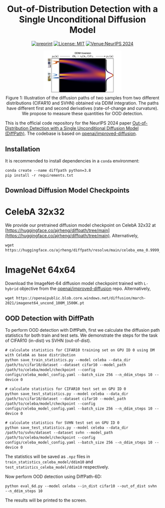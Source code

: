 <div align="center">

# Out-of-Distribution Detection with a Single Unconditional Diffusion Model

[![preprint](https://img.shields.io/static/v1?label=arXiv&message=2405.11881&color=B31B1B)](https://arxiv.org/abs/2405.11881)
[![License: MIT](https://img.shields.io/badge/License-MIT-yellow.svg)](https://opensource.org/licenses/MIT)
[![Venue:NeurIPS 2024](https://img.shields.io/badge/Venue-NeurIPS%202024-007CFF)](https://nips.cc/)

</div>

<p align="center">
  <img src="./assets/main_figure.png" width="50%">
  <br />
  <span>Figure 1: Illustration of the diffusion paths of two samples from two different distributions (CIFAR10 and SVHN) obtained
  via DDIM integration. The paths have different first and second derivatives (rate-of-change and
  curvature). We propose to measure these quantities for OOD detection.</span>
</p>

This is the official code repository for the NeurIPS 2024 paper [Out-of-Distribution Detection with a Single Unconditional Diffusion Model (DiffPath)](https://arxiv.org/abs/2405.11881). The codebase is based on [openai/improved-diffusion](https://github.com/openai/improved-diffusion).

## Installation

It is recommended to install dependencies in a ```conda``` environment:
```
conda create --name diffpath python=3.8
pip install -r requirements.txt
```

## Download Diffusion Model Checkpoints
# CelebA 32x32
We provide our pretrained diffusion model checkpoint on CelebA 32x32 at [https://huggingface.co/ajrheng/diffpath/tree/main](https://huggingface.co/ajrheng/diffpath/tree/main). Alternatively,
```
wget https://huggingface.co/ajrheng/diffpath/resolve/main/celeba_ema_0.9999_499999.pt
```

# ImageNet 64x64
Download the ImageNet-64 diffusion model checkpoint trained with ```L-hybrid``` objective from the [openai/improved-diffusion](https://github.com/openai/improved-diffusion) repo. Alternatively,
```
wget https://openaipublic.blob.core.windows.net/diffusion/march-2021/imagenet64_uncond_100M_1500K.pt
```

## OOD Detection with DiffPath
To perform OOD detection with DiffPath, first we calculate the diffusion path statistics for both train and test sets. We demonstrate the steps for the task of CIFAR10 (in-dist) vs SVHN (out-of-dist). 
```
# calculate statistics for CIFAR10 training set on GPU ID 0 using DM with CelebA as base distribution
python save_train_statistics.py --model celeba --data_dir /path/to/cifar10/dataset --dataset cifar10 --model_path /path/to/celeba/model/checkpoint --config configs/celeba_model_config.yaml --batch_size 256 --n_ddim_steps 10 --device 0
```
```
# calculate statistics for CIFAR10 test set on GPU ID 0
python save_test_statistics.py --model celeba --data_dir /path/to/cifar10/dataset --dataset cifar10 --model_path /path/to/celeba/model/checkpoint --config configs/celeba_model_config.yaml --batch_size 256 --n_ddim_steps 10 --device 0
```
```
# calculate statistics for SVHN test set on GPU ID 0
python save_test_statistics.py --model celeba --data_dir /path/to/svhn/dataset --dataset svhn --model_path /path/to/celeba/model/checkpoint --config configs/celeba_model_config.yaml --batch_size 256 --n_ddim_steps 10 --device 0
```
The statistics will be saved as ```.npz``` files in ```train_statistics_celeba_model/ddim10``` and ```test_statistics_celeba_model/ddim10``` respectively.

Now perform OOD detection using DiffPath-6D:
```
python eval_6d.py --model celeba --in_dist cifar10 --out_of_dist svhn --n_ddim_steps 10
```
The results will be printed to the screen.

